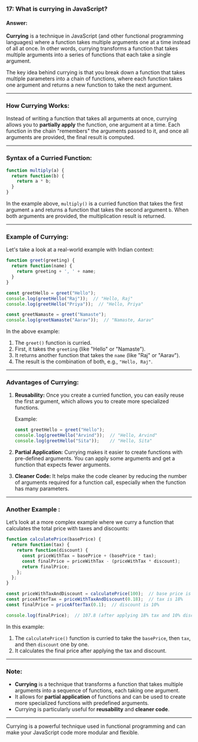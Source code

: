 ### **17: What is currying in JavaScript?**

#### **Answer:**

**Currying** is a technique in JavaScript (and other functional programming languages) where a function takes multiple arguments one at a time instead of all at once. In other words, currying transforms a function that takes multiple arguments into a series of functions that each take a single argument.

The key idea behind currying is that you break down a function that takes multiple parameters into a chain of functions, where each function takes one argument and returns a new function to take the next argument.

---

### **How Currying Works:**

Instead of writing a function that takes all arguments at once, currying allows you to **partially apply** the function, one argument at a time. Each function in the chain "remembers" the arguments passed to it, and once all arguments are provided, the final result is computed.

---

### **Syntax of a Curried Function:**

```javascript
function multiply(a) {
  return function(b) {
    return a * b;
  }
}
```

In the example above, `multiply()` is a curried function that takes the first argument `a` and returns a function that takes the second argument `b`. When both arguments are provided, the multiplication result is returned.

---

### **Example of Currying:**

Let's take a look at a real-world example with Indian context:

```javascript
function greet(greeting) {
  return function(name) {
    return greeting + ', ' + name;
  }
}

const greetHello = greet("Hello");
console.log(greetHello("Raj"));  // "Hello, Raj"
console.log(greetHello("Priya"));  // "Hello, Priya"

const greetNamaste = greet("Namaste");
console.log(greetNamaste("Aarav"));  // "Namaste, Aarav"
```

In the above example:
1. The `greet()` function is curried.
2. First, it takes the `greeting` (like "Hello" or "Namaste").
3. It returns another function that takes the `name` (like "Raj" or "Aarav").
4. The result is the combination of both, e.g., `"Hello, Raj"`.

---

### **Advantages of Currying:**

1. **Reusability:** Once you create a curried function, you can easily reuse the first argument, which allows you to create more specialized functions.
   
   Example:
   ```javascript
   const greetHello = greet("Hello");
   console.log(greetHello("Arvind"));  // "Hello, Arvind"
   console.log(greetHello("Sita"));    // "Hello, Sita"
   ```

2. **Partial Application:** Currying makes it easier to create functions with pre-defined arguments. You can apply some arguments and get a function that expects fewer arguments.

3. **Cleaner Code:** It helps make the code cleaner by reducing the number of arguments required for a function call, especially when the function has many parameters.

---

### **Another Example :**

Let’s look at a more complex example where we curry a function that calculates the total price with taxes and discounts:

```javascript
function calculatePrice(basePrice) {
  return function(tax) {
    return function(discount) {
      const priceWithTax = basePrice + (basePrice * tax);
      const finalPrice = priceWithTax - (priceWithTax * discount);
      return finalPrice;
    };
  };
}

const priceWithTaxAndDiscount = calculatePrice(100);  // base price is 100
const priceAfterTax = priceWithTaxAndDiscount(0.18);  // tax is 18%
const finalPrice = priceAfterTax(0.1);  // discount is 10%

console.log(finalPrice);  // 107.8 (after applying 18% tax and 10% discount)
```

In this example:
1. The `calculatePrice()` function is curried to take the `basePrice`, then `tax`, and then `discount` one by one.
2. It calculates the final price after applying the tax and discount.

---

### **Note:**

- **Currying** is a technique that transforms a function that takes multiple arguments into a sequence of functions, each taking one argument.
- It allows for **partial application** of functions and can be used to create more specialized functions with predefined arguments.
- Currying is particularly useful for **reusability** and **cleaner code**.

---

Currying is a powerful technique used in functional programming and can make your JavaScript code more modular and flexible.

